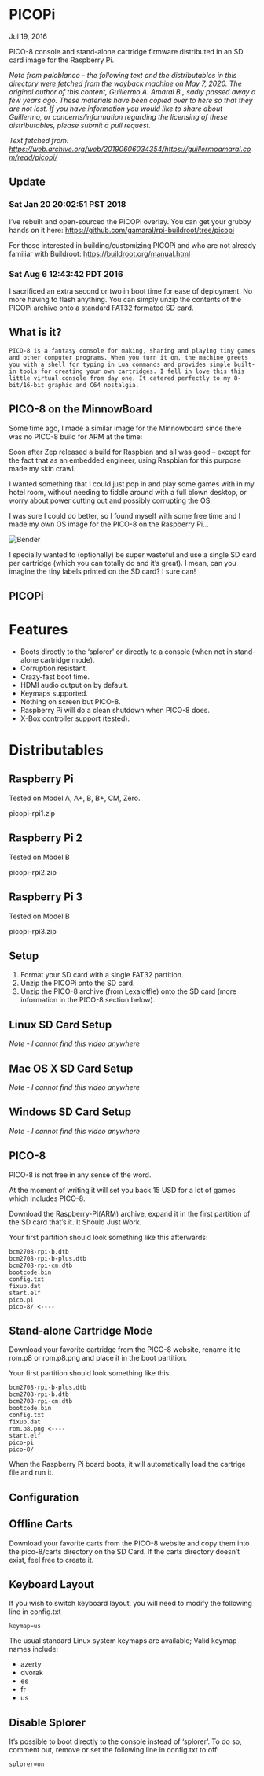 # PICOPi
Jul 19, 2016

PICO-8 console and stand-alone cartridge firmware distributed in an SD card image for the Raspberry Pi.

*Note from paloblanco - the following text and the distributables in this directory were fetched from the wayback machine on May 7, 2020. The original author of this content, Guillermo A. Amaral B., sadly passed away a few years ago. These materials have been copied over to here so that they are not lost. If you have information you would like to share about Guillermo, or concerns/information regarding the licensing of these distributables, please submit a pull request.*

*Text fetched from: https://web.archive.org/web/20190606034354/https://guillermoamaral.com/read/picopi/*

## Update
### Sat Jan 20 20:02:51 PST 2018

I’ve rebuilt and open-sourced the PICOPi overlay. You can get your grubby hands on it here: https://github.com/gamaral/rpi-buildroot/tree/picopi

For those interested in building/customizing PICOPi and who are not already familiar with Buildroot: https://buildroot.org/manual.html

### Sat Aug 6 12:43:42 PDT 2016

I sacrificed an extra second or two in boot time for ease of deployment. No more having to flash anything. You can simply unzip the contents of the PICOPi archive onto a standard FAT32 formated SD card.

## What is it?
```
PICO-8 is a fantasy console for making, sharing and playing tiny games and other computer programs. When you turn it on, the machine greets you with a shell for typing in Lua commands and provides simple built-in tools for creating your own cartridges. I fell in love this this little virtual console from day one. It catered perfectly to my 8-bit/16-bit graphic and C64 nostalgia.
```

## PICO-8 on the MinnowBoard
Some time ago, I made a similar image for the Minnowboard since there was no PICO-8 build for ARM at the time:


Soon after Zep released a build for Raspbian and all was good – except for the fact that as an embedded engineer, using Raspbian for this purpose made my skin crawl.

I wanted something that I could just pop in and play some games with in my hotel room, without needing to fiddle around with a full blown desktop, or worry about power cutting out and possibly corrupting the OS.

I was sure I could do better, so I found myself with some free time and I made my own OS image for the PICO-8 on the Raspberry Pi…

![Bender](bender.jpg)

I specially wanted to (optionally) be super wasteful and use a single SD card per cartridge (which you can totally do and it’s great). I mean, can you imagine the tiny labels printed on the SD card? I sure can!

## PICOPi
# Features
- Boots directly to the ‘splorer’ or directly to a console (when not in stand-alone cartridge mode).
- Corruption resistant.
- Crazy-fast boot time.
- HDMI audio output on by default.
- Keymaps supported.
- Nothing on screen but PICO-8.
- Raspberry Pi will do a clean shutdown when PICO-8 does.
- X-Box controller support (tested).
# Distributables
## Raspberry Pi
Tested on Model A, A+, B, B+, CM, Zero.

picopi-rpi1.zip

## Raspberry Pi 2
Tested on Model B

picopi-rpi2.zip

## Raspberry Pi 3
Tested on Model B

picopi-rpi3.zip

## Setup
1. Format your SD card with a single FAT32 partition.
2. Unzip the PICOPi onto the SD card.
3. Unzip the PICO-8 archive (from Lexaloffle) onto the SD card (more information in the PICO-8 section below).

## Linux SD Card Setup
*Note - I cannot find this video anywhere*

## Mac OS X SD Card Setup
*Note - I cannot find this video anywhere*

## Windows SD Card Setup
*Note - I cannot find this video anywhere*

## PICO-8
PICO-8 is not free in any sense of the word.

At the moment of writing it will set you back 15 USD for a lot of games which includes PICO-8.

Download the Raspberry-Pi(ARM) archive, expand it in the first partition of the SD card that’s it. It Should Just Work.

Your first partition should look something like this afterwards:

```
bcm2708-rpi-b.dtb
bcm2708-rpi-b-plus.dtb
bcm2708-rpi-cm.dtb
bootcode.bin
config.txt
fixup.dat
start.elf
pico.pi
pico-8/ <----
```

## Stand-alone Cartridge Mode

Download your favorite cartridge from the PICO-8 website, rename it to rom.p8 or rom.p8.png and place it in the boot partition.

Your first partition should look something like this:

```
bcm2708-rpi-b-plus.dtb
bcm2708-rpi-b.dtb
bcm2708-rpi-cm.dtb
bootcode.bin
config.txt
fixup.dat
rom.p8.png <----
start.elf
pico-pi
pico-8/
```
When the Raspberry Pi board boots, it will automatically load the cartrige file and run it.

## Configuration

## Offline Carts
Download your favorite carts from the PICO-8 website and copy them into the pico-8/carts directory on the SD Card. If the carts directory doesn’t exist, feel free to create it.

## Keyboard Layout
If you wish to switch keyboard layout, you will need to modify the following line in config.txt
```
keymap=us
```
The usual standard Linux system keymaps are available; Valid keymap names include:

* azerty
* dvorak
* es
* fr
* us

## Disable Splorer
It’s possible to boot directly to the console instead of ‘splorer’. To do so, comment out, remove or set the following line in config.txt to off:

```
splorer=on
```